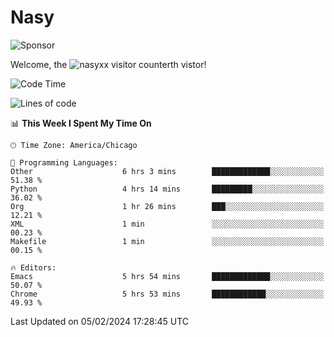 # Nasy

<!--
<p align="center">
<img height="200" src="https://github-readme-stats.vercel.app/api?username=nasyxx&count_private=true&show_icons=true&theme=dracula&include_all_commits=true"/>
<img height="200" src="https://github-readme-stats.vercel.app/api/top-langs/?username=nasyxx&theme=dracula&hide=html,jupyter+notebook&count_private=true&show_icons=true"/>
</p>

  
----------------
-->

![Sponsor](https://img.shields.io/static/v1.svg?label=Sponsor&message=%E2%9D%A4&logo=GitHub&style=flat&color=pink)
 
Welcome, the ![nasyxx visitor counter](https://count.getloli.com/get/@nasyxx?theme=rule34)th vistor!
 
<!--START_SECTION:waka-->
![Code Time](http://img.shields.io/badge/Code%20Time-4%2C284%20hrs%2023%20mins-blue)

![Lines of code](https://img.shields.io/badge/From%20Hello%20World%20I%27ve%20Written-6.3%20million%20lines%20of%20code-blue)

📊 **This Week I Spent My Time On** 

```text
🕑︎ Time Zone: America/Chicago

💬 Programming Languages: 
Other                    6 hrs 3 mins        █████████████░░░░░░░░░░░░   51.38 % 
Python                   4 hrs 14 mins       █████████░░░░░░░░░░░░░░░░   36.02 % 
Org                      1 hr 26 mins        ███░░░░░░░░░░░░░░░░░░░░░░   12.21 % 
XML                      1 min               ░░░░░░░░░░░░░░░░░░░░░░░░░   00.23 % 
Makefile                 1 min               ░░░░░░░░░░░░░░░░░░░░░░░░░   00.15 % 

🔥 Editors: 
Emacs                    5 hrs 54 mins       █████████████░░░░░░░░░░░░   50.07 % 
Chrome                   5 hrs 53 mins       ████████████░░░░░░░░░░░░░   49.93 % 
```


 Last Updated on 05/02/2024 17:28:45 UTC
<!--END_SECTION:waka-->

<!-- ![visitors](https://visitor-badge.laobi.icu/badge?page_id=nasyxx.nasyxx) -->
